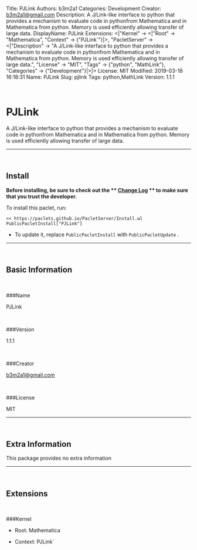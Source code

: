 Title: PJLink
Authors: b3m2a1
Categories: Development
Creator: b3m2a1@gmail.com
Description: A J/Link-like interface to python that provides a mechanism to evaluate code in pythonfrom Mathematica and in Mathematica from python. Memory is used efficiently allowing transfer of large data.
DisplayName: PJLink
Extensions: <|"Kernel" -> <|"Root" -> "Mathematica", "Context" -> {"PJLink`"}|>, "PacletServer" -> <|"Description" -> "A J/Link-like interface to python that provides a mechanism to evaluate code in pythonfrom Mathematica and in Mathematica from python. Memory is used efficiently allowing transfer of large data.", "License" -> "MIT", "Tags" -> {"python", "MathLink"}, "Categories" -> {"Development"}|>|>
License: MIT
Modified: 2019-03-18 16:18:31
Name: PJLink
Slug: pjlink
Tags: python,MathLink
Version: 1.1.1

<a id="pjlink" class="Section" style="width:0;height:0;margin:0;padding:0;">&zwnj;</a>

# PJLink

A J/Link-like interface to python that provides a mechanism to evaluate code in pythonfrom Mathematica and in Mathematica from python. Memory is used efficiently allowing transfer of large data.

---

<a id="install" class="Subsection" style="width:0;height:0;margin:0;padding:0;">&zwnj;</a>

## Install

**Before installing, be sure to check out the ** **[Change Log](https://paclets.github.io/PacletServer/pages/log.html)** ** to make sure that you trust the developer.**

To install this paclet, run:

    << https://paclets.github.io/PacletServer/Install.wl
    PublicPacletInstall["PJLink"]

*  To update it, replace  `PublicPacletInstall` with  `PublicPacletUpdate` . 

---

<a id="basicinformation" class="Subsection" style="width:0;height:0;margin:0;padding:0;">&zwnj;</a>

## Basic Information

<a id="name" class="Subsubsection" style="width:0;height:0;margin:0;padding:0;">&zwnj;</a>

###Name

PJLink

<a id="version" class="Subsubsection" style="width:0;height:0;margin:0;padding:0;">&zwnj;</a>

###Version

1.1.1

<a id="creator" class="Subsubsection" style="width:0;height:0;margin:0;padding:0;">&zwnj;</a>

###Creator

[b3m2a1@gmail.com](mailto:b3m2a1@gmail.com)

<a id="license" class="Subsubsection" style="width:0;height:0;margin:0;padding:0;">&zwnj;</a>

###License

MIT

---

<a id="extrainformation" class="Subsection" style="width:0;height:0;margin:0;padding:0;">&zwnj;</a>

## Extra Information

This package provides no extra information

---

<a id="extensions" class="Subsection" style="width:0;height:0;margin:0;padding:0;">&zwnj;</a>

## Extensions

<a id="kernel" class="Subsubsection" style="width:0;height:0;margin:0;padding:0;">&zwnj;</a>

###Kernel

*  Root: Mathematica

*  Context: PJLink`
